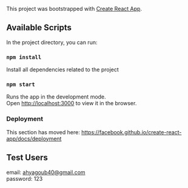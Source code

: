 This project was bootstrapped with [Create React App](https://github.com/facebook/create-react-app).

## Available Scripts

In the project directory, you can run:


### `npm install`

Install all dependencies related to the project

### `npm start`

Runs the app in the development mode.<br />
Open [http://localhost:3000](http://localhost:3000) to view it in the browser.


### Deployment

This section has moved here: https://facebook.github.io/create-react-app/docs/deployment


## Test Users

email: ahyagoub40@gmail.com<br />
password: 123
